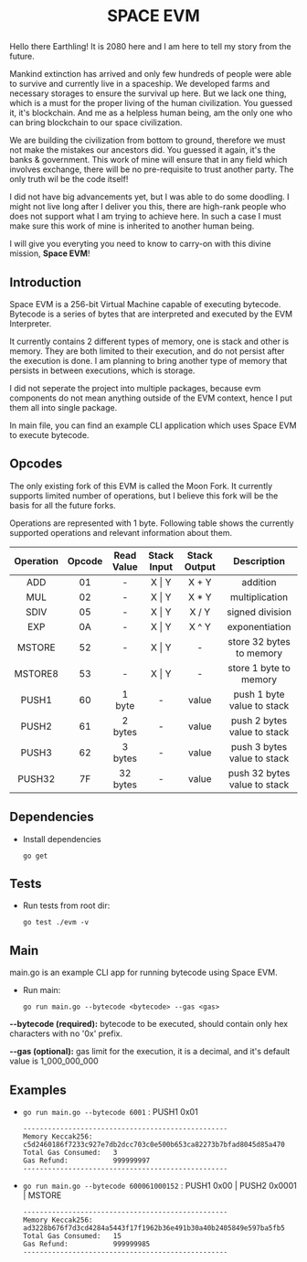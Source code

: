 # <p align=center>SPACE EVM<p>
Hello there Earthling! It is 2080 here and I am here to tell my story from the future.

Mankind extinction has arrived and only few hundreds of people were able to survive and currently live in a spaceship. We developed farms and necessary storages to ensure the survival up here. But we lack one thing, which is a must for the proper living of the human civilization. You guessed it, it's blockchain. And me as a helpless human being, am the only one who can bring blockchain to our space civilization.

We are building the civilization from bottom to ground, therefore we must not make the mistakes our ancestors did. You guessed it again, it's the banks & government. This work of mine will ensure that in any field which involves exchange, there will be no pre-requisite to trust another party. The only truth wil be the code itself!

I did not have big advancements yet, but I was able to do some doodling. I might not live long after I deliver you this, there are high-rank people who does not support what I am trying to achieve here. In such a case I must make sure this work of mine is inherited to another human being.

I will give you everyting you need to know to carry-on with this divine mission, <b>Space EVM</b>!

## Introduction
Space EVM is a 256-bit Virtual Machine capable of executing bytecode. Bytecode is a series of bytes that are interpreted and executed by the EVM Interpreter.

It currently contains 2 different types of memory, one is stack and other is memory. They are both limited to their execution, and do not persist after the execution is done. I am planning to bring another type of memory that persists in between executions, which is storage.

I did not seperate the project into multiple packages, because evm components do not mean anything outside of the EVM context, hence I put them all into single package.

In main file, you can find an example CLI application which uses Space EVM to execute bytecode.

## Opcodes
The only existing fork of this EVM is called the Moon Fork. It currently supports limited number of operations, but I believe this fork will be the basis for all the future forks.

Operations are represented with 1 byte. Following table shows the currently supported operations and relevant information about them.

Operation | Opcode | Read Value | Stack Input | Stack Output | Description
:---: | :---: | :---: | :---: | :---: | :---:
ADD | 01 | - | X \| Y | X + Y | addition
MUL | 02 | - | X \| Y | X * Y | multiplication
SDIV | 05 | - | X \| Y | X / Y | signed division
EXP | 0A | - | X \| Y | X ^ Y | exponentiation
MSTORE | 52 | - | X \| Y | - | store 32 bytes to memory
MSTORE8 | 53 | - | X \| Y | - | store 1 byte to memory
PUSH1 | 60 | 1 byte | - | value | push 1 byte value to stack
PUSH2 | 61 | 2 bytes | - | value | push 2 bytes value to stack
PUSH3 | 62 | 3 bytes | - | value | push 3 bytes value to stack
PUSH32 | 7F | 32 bytes | - | value | push 32 bytes value to stack

## Dependencies
- Install dependencies

  ```go get```

## Tests
- Run tests from root dir:

  ```go test ./evm -v```

## Main
main.go is an example CLI app for running bytecode using Space EVM.

- Run main:

  ```go run main.go --bytecode <bytecode> --gas <gas>```

**--bytecode (required):** bytecode to be executed, should contain only hex characters with no '0x' prefix.

**--gas (optional):** gas limit for the execution, it is a decimal, and it's default value is 1_000_000_000

## Examples
- ```go run main.go --bytecode 6001``` : PUSH1 0x01

  ```
  --------------------------------------------------
  Memory Keccak256:     c5d2460186f7233c927e7db2dcc703c0e500b653ca82273b7bfad8045d85a470
  Total Gas Consumed:   3
  Gas Refund:           999999997
  --------------------------------------------------
  ```
- ```go run main.go --bytecode 600061000152``` : PUSH1 0x00 | PUSH2 0x0001 | MSTORE
  ```
  --------------------------------------------------
  Memory Keccak256:     ad3228b676f7d3cd4284a5443f17f1962b36e491b30a40b2405849e597ba5fb5
  Total Gas Consumed:   15
  Gas Refund:           999999985
  --------------------------------------------------
  ```